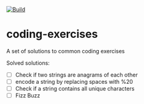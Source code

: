[![Build](https://img.shields.io/travis/Joneser/coding-exercises.svg?style=flat-square)](http://travis-ci.org/Joneser/coding-exercises)

# coding-exercises
A set of solutions to common coding exercises

Solved solutions:

- [ ] Check if two strings are anagrams of each other
- [ ] encode a string by replacing spaces with %20
- [ ] Check if a string contains all unique characters
- [ ] Fizz Buzz
